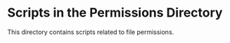 # Scripts in the Permissions Directory

This directory contains scripts related to file permissions.
